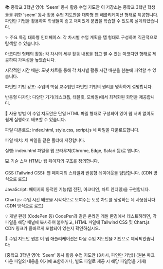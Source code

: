 📚 중학교 3학년 영어: 'Seem' 동사 활용 수업 지도안
이 저장소는 중학교 3학년 학생들을 위한 'seem' 동사 활용 수업 지도안을 대화형 웹 애플리케이션 형태로 제공합니다. 파인만 기법을 활용하여 학생들이 쉽고 재미있게 문법을 학습할 수 있도록 설계되었습니다.

✨ 주요 특징
대화형 인터페이스: 각 차시별 수업 계획을 탭 형태로 구성하여 직관적으로 탐색할 수 있습니다.

아코디언 형태의 활동: 각 차시의 세부 활동 내용을 접고 펼 수 있는 아코디언 형태로 제공하여 가독성을 높였습니다.

시각적인 시간 배분: 도넛 차트를 통해 각 차시별 활동 시간 배분을 한눈에 파악할 수 있습니다.

파인만 기법 강조: 수업의 핵심 교수법인 파인만 기법의 원리를 명확하게 설명합니다.

반응형 디자인: 다양한 기기(데스크톱, 태블릿, 모바일)에서 최적화된 화면을 제공합니다.

🚀 사용 방법
이 수업 지도안은 단일 HTML 파일 형태로 구성되어 있어 웹 서버 없이도 쉽게 실행하고 배포할 수 있습니다.

파일 다운로드: index.html, style.css, script.js 세 파일을 다운로드합니다.

파일 배치: 세 파일을 같은 폴더에 저장합니다.

실행: index.html 파일을 웹 브라우저(Chrome, Edge, Safari 등)로 엽니다.

💻 기술 스택
HTML: 웹 페이지의 구조를 정의합니다.

CSS (Tailwind CSS): 웹 페이지의 스타일과 반응형 레이아웃을 담당합니다. (CDN 방식으로 로드)

JavaScript: 페이지의 동적인 기능(탭 전환, 아코디언, 차트 렌더링)을 구현합니다.

Chart.js: 수업 시간 배분을 시각적으로 보여주는 도넛 차트를 생성하는 데 사용됩니다. (CDN 방식으로 로드)

💡 개발 환경 (CodePen 등)
CodePen과 같은 온라인 개발 환경에서 테스트하려면, 각 파일을 해당 패널에 복사하여 붙여넣고, HTML 파일에 Tailwind CSS 및 Chart.js CDN 링크가 올바르게 포함되어 있는지 확인하십시오.

📝 수업 지도안 원본
이 웹 애플리케이션은 다음 수업 지도안을 기반으로 제작되었습니다:

[중학교 3학년 영어: 'Seem' 동사 활용 수업 지도안 (3차시, 파인만 기법)] (원본 마크다운 파일의 내용을 여기에 포함하거나, 별도 파일로 제공 시 해당 파일명을 기재)
